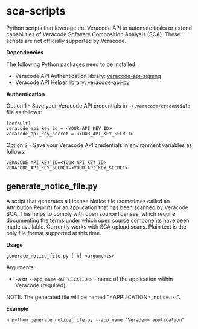 # sca-scripts
Python scripts that leverage the Veracode API to automate tasks or extend capabilities of Veracode Software Composition Analysis (SCA). These scripts are not officially supported by Veracode.

**Dependencies**

The following Python packages need to be installed:

* Veracode API Authentication library: [veracode-api-signing](https://pypi.org/project/veracode-api-signing/)
* Veracode API Helper library:  [veracode-api-py](https://pypi.org/project/veracode-api-py/)

**Authentication**

Option 1 - Save your Veracode API credentials in `~/.veracode/credentials` file as follows:

    [default]
    veracode_api_key_id = <YOUR_API_KEY_ID>
    veracode_api_key_secret = <YOUR_API_KEY_SECRET>

Option 2 - Save your Veracode API credentials in environment variables as follows:

    VERACODE_API_KEY_ID=<YOUR_API_KEY_ID>
    VERACODE_API_KEY_SECRET=<YOUR_API_KEY_SECRET>    

## generate_notice_file.py ##
A script that generates a License Notice file (sometimes called an Attribution Report) for an application that has been scanned by Veracode SCA. This helps to comply with open source licenses, which require documenting the terms under which open source components have been made available. Currently works with SCA upload scans. Plain text is the only file format supported at this time.

**Usage**

`generate_notice_file.py [-h] <arguments>`

Arguments:
* `-a` or `--app_name` `<APPLICATION>` - name of the application within Veracode (required).

NOTE: The generated file will be named "\<APPLICATION\>_notice.txt". 

**Example**
```
> python generate_notice_file.py --app_name "Verademo application"
```
